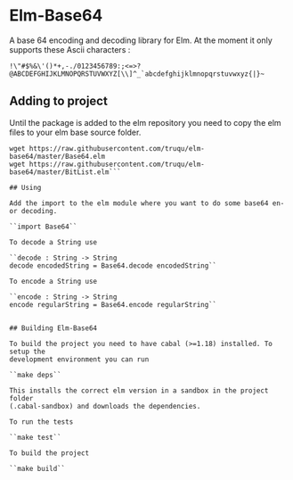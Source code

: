 Elm-Base64
========

A base 64 encoding and decoding library for Elm. At the moment it only supports
these Ascii characters :

``!\"#$%&\'()*+,-./0123456789:;<=>?@ABCDEFGHIJKLMNOPQRSTUVWXYZ[\\]^_`abcdefghijklmnopqrstuvwxyz{|}~``

## Adding to project

Until the package is added to the elm repository you need to copy the
elm files to your elm base source folder.

```wget https://raw.githubusercontent.com/truqu/elm-base64/master/Ascii.elm
wget https://raw.githubusercontent.com/truqu/elm-base64/master/Base64.elm
wget https://raw.githubusercontent.com/truqu/elm-base64/master/BitList.elm```

## Using

Add the import to the elm module where you want to do some base64 en- or decoding.

``import Base64``

To decode a String use

``decode : String -> String
decode encodedString = Base64.decode encodedString``

To encode a String use

``encode : String -> String
encode regularString = Base64.encode regularString``


## Building Elm-Base64

To build the project you need to have cabal (>=1.18) installed. To setup the
development environment you can run

``make deps``

This installs the correct elm version in a sandbox in the project folder
(.cabal-sandbox) and downloads the dependencies.

To run the tests

``make test``

To build the project

``make build``
